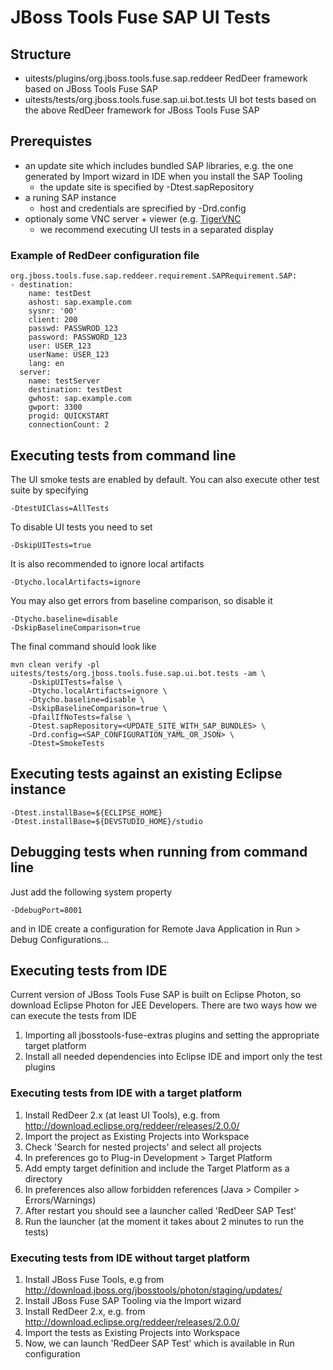 # JBoss Tools Fuse SAP UI Tests

## Structure

 - uitests/plugins/org.jboss.tools.fuse.sap.reddeer
   RedDeer framework based on JBoss Tools Fuse SAP
 - uitests/tests/org.jboss.tools.fuse.sap.ui.bot.tests
   UI bot tests based on the above RedDeer framework for JBoss Tools Fuse SAP

## Prerequistes

 - an update site which includes bundled SAP libraries, e.g. the one generated by Import wizard in IDE when you install the SAP Tooling
   - the update site is specified by -Dtest.sapRepository
 - a runing SAP instance
   - host and credentials are sprecified by -Drd.config
 - optionaly some VNC server + viewer (e.g. [TigerVNC](http://tigervnc.org/)
   - we recommend executing UI tests in a separated display

### Example of RedDeer configuration file

```
org.jboss.tools.fuse.sap.reddeer.requirement.SAPRequirement.SAP:
- destination:
    name: testDest
    ashost: sap.example.com
    sysnr: '00'
    client: 200
    passwd: PASSWROD_123
    password: PASSWORD_123
    user: USER_123
    userName: USER_123
    lang: en
  server:
    name: testServer
    destination: testDest
    gwhost: sap.example.com
    gwport: 3300
    progid: QUICKSTART
    connectionCount: 2
```

## Executing tests from command line

The UI smoke tests are enabled by default. You can also execute other test suite by specifying

    -DtestUIClass=AllTests

To disable UI tests you need to set

    -DskipUITests=true

It is also recommended to ignore local artifacts

    -Dtycho.localArtifacts=ignore

You may also get errors from baseline comparison, so disable it

    -Dtycho.baseline=disable
    -DskipBaselineComparison=true

The final command should look like

    mvn clean verify -pl uitests/tests/org.jboss.tools.fuse.sap.ui.bot.tests -am \
    	-DskipUITests=false \
    	-Dtycho.localArtifacts=ignore \
    	-Dtycho.baseline=disable \
    	-DskipBaselineComparison=true \
    	-DfailIfNoTests=false \
    	-Dtest.sapRepository=<UPDATE_SITE_WITH_SAP_BUNDLES> \
    	-Drd.config=<SAP_CONFIGURATION_YAML_OR_JSON> \
    	-Dtest=SmokeTests

## Executing tests against an existing Eclipse instance

    -Dtest.installBase=${ECLIPSE_HOME}
    -Dtest.installBase=${DEVSTUDIO_HOME}/studio

## Debugging tests when running from command line

Just add the following system property

    -DdebugPort=8001

and in IDE create a configuration for Remote Java Application in Run > Debug Configurations...

## Executing tests from IDE

Current version of JBoss Tools Fuse SAP is built on Eclipse Photon, so download Eclipse Photon for JEE Developers. There are two ways how we can execute the tests from IDE
1. Importing all jbosstools-fuse-extras plugins and setting the appropriate target platform
2. Install all needed dependencies into Eclipse IDE and import only the test plugins

### Executing tests from IDE with a target platform

1. Install RedDeer 2.x (at least UI Tools), e.g. from http://download.eclipse.org/reddeer/releases/2.0.0/
2. Import the project as Existing Projects into Workspace
3. Check 'Search for nested projects' and select all projects
4. In preferences go to Plug-in Development > Target Platform
5. Add empty target definition and include the Target Platform as a directory
6. In preferences also allow forbidden references (Java > Compiler > Errors/Warnings)
8. After restart you should see a launcher called 'RedDeer SAP Test'
9. Run the launcher (at the moment it takes about 2 minutes to run the tests)

### Executing tests from IDE without target platform

1. Install JBoss Fuse Tools, e.g from http://download.jboss.org/jbosstools/photon/staging/updates/
1. Install JBoss Fuse SAP Tooling via the Import wizard
2. Install RedDeer 2.x, e.g. from http://download.eclipse.org/reddeer/releases/2.0.0/
3. Import the tests as Existing Projects into Workspace
4. Now, we can launch 'RedDeer SAP Test' which is available in Run configuration
